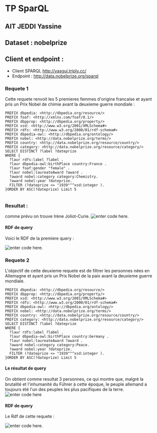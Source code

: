 #  TP SparQL
## AIT JEDDI Yassine
## Dataset : nobelprize

## Client et endpoint :
-   Client SPARQL  http://yasgui.triply.cc/
-   Endpoint : http://data.nobelprize.org/sparql

### Requete 1

Cette requete renvoit les 5 premieres femmes d'origine francaise et ayant pris un Prix Nobel de chimie avant la deuxieme guerre mondiale :

```
PREFIX dbpedia: <http://dbpedia.org/resource/>
PREFIX foaf: <http://xmlns.com/foaf/0.1/>
PREFIX dbpprop: <http://dbpedia.org/property/>
PREFIX xsd: <http://www.w3.org/2001/XMLSchema#>
PREFIX rdfs: <http://www.w3.org/2000/01/rdf-schema#>
PREFIX dbpedia-owl: <http://dbpedia.org/ontology/>
PREFIX nobel: <http://data.nobelprize.org/terms/>
PREFIX country: <http://data.nobelprize.org/resource/country/>
PREFIX category: <http://data.nobelprize.org/resource/category/>
SELECT DISTINCT ?label ?dateprize
WHERE { 
  ?laur rdfs:label ?label .
  ?laur dbpedia-owl:birthPlace country:France . 
  ?laur foaf:gender "female" .
  ?laur nobel:laureateAward ?award . 
  ?award nobel:category category:Chemistry.
  ?award nobel:year ?dateprize.
  FILTER (?dateprize <= "1939"^^xsd:integer ).
}ORDER BY ASC(?dateprize) Limit 5
  
```
### Resultat : 
comme prévu on trouve Irène Joliot-Curie.
![enter code here](q1.PNG).

#### RDF de query

Voici le RDF de la premiere query : 

![enter code here](RDF1.PNG).

### Requete 2 

L'objectif de cette deuxieme requete est de filtrer les personnes nées en Allemagne et ayant pris un Prix Nobel de la paix avant la deuxieme guerre mondiale. 


```
PREFIX dbpedia: <http://dbpedia.org/resource/>
PREFIX dbpprop: <http://dbpedia.org/property/>
PREFIX xsd: <http://www.w3.org/2001/XMLSchema#>
PREFIX rdfs: <http://www.w3.org/2000/01/rdf-schema#>
PREFIX dbpedia-owl: <http://dbpedia.org/ontology/>
PREFIX nobel: <http://data.nobelprize.org/terms/>
PREFIX country: <http://data.nobelprize.org/resource/country/>
PREFIX category: <http://data.nobelprize.org/resource/category/>
SELECT DISTINCT ?label ?dateprize
WHERE { 
  ?laur rdfs:label ?label .
  ?laur dbpedia-owl:birthPlace country:Germany . 
  ?laur nobel:laureateAward ?award . 
  ?award nobel:category category:Peace.
  ?award nobel:year ?dateprize.
  FILTER (?dateprize <= "1939"^^xsd:integer ).
}ORDER BY ASC(?dateprize) Limit 5
```
#### Le résultat de query
On obtient comme resultat 3 personnes, ce qui montre que, malgré la brutalité et l'inhumanité du Führer à cette époque, le peuple allemand a toujours été l'un des peuples les plus pacifiques de la terre.
![enter code here](q2.PNG)

#### RDF de query

Le Rdf de cette requete : 

![enter code here](RDF2.PNG).
